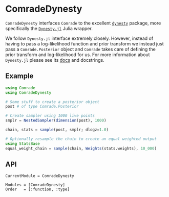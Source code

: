 # ComradeDynesty

`ComradeDynesty` interfaces `Comrade` to the excellent [`dynesty`](https://github.com/joshspeagle/dynesty) package, more specifically
the [`Dynesty.jl`](github.com/ptiede/Dynesty.jl) Julia wrapper.

We follow `Dynesty.jl` interface extremely closely. However, 
instead of having to pass a log-likelihood function and prior transform we instead just pass a `Comrade.Posterior` object
and `Comrade` takes care of defining the prior transform and 
log-likelihood for us.
For more information about `Dynesty.jl` please see its [docs](https://github.com/ptiede/Dynesty.jl) and docstrings.

## Example

```julia
using Comrade
using ComradeDynesty

# Some stuff to create a posterior object
post # of type Comrade.Posterior

# Create sampler using 1000 live points
smplr = NestedSampler(dimension(post), 1000)

chain, stats = sample(post, smplr; dlogz=1.0)

# Optionally resample the chain to create an equal weighted output
using StatsBase
equal_weight_chain = sample(chain, Weights(stats.weights), 10_000)
```

## API

```@meta
CurrentModule = ComradeDynesty
```

```@autodocs
Modules = [ComradeDynesty]
Order   = [:function, :type]
```

